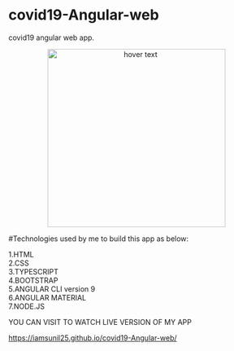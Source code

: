 # covid19-Angular-web
covid19 angular web app.

<p align="center">
  <img src="https://angular.io/assets/images/logos/angular/angular.png" width="350" title="hover text">
</p>
                                                
                            
                              
#Technologies used by me to build this app as below:

1.HTML<br>
2.CSS<br>
3.TYPESCRIPT<br>
4.BOOTSTRAP<br>
5.ANGULAR CLI version 9<br>
6.ANGULAR MATERIAL<br>
7.NODE.JS<br>



YOU CAN VISIT TO WATCH LIVE VERSION OF MY APP


https://iamsunil25.github.io/covid19-Angular-web/
